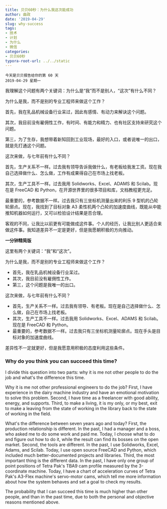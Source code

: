 ```yaml
---
title: 贝贝60秒：为什么我这次能成功
author: 曲政
date: '2019-04-29'
slug: why-success
tags:
- 技术
- 计划
- 为什么
- 微信
categories:
- 贝贝60秒
typora-root-url: ../../static
---
```


```
今天是贝贝报告给你的第 60 天
2019-04-29 星期一
```

我理解这个问题有两个关键词：为什么是“我”而不是别人，“这次”有什么不同？

为什么是我，而不是别的专业工程师来做这个工作？

首先，我在乳品机械设备行业呆过，因此有感情、有动力来解诀这个问题。

其次，我目前没有雇佣性工作，有时间、有能力和精力、也有社区支持来研究这个问题。

第三，为了生存，我想带着新知回到工业现场，最好的入口，或者说唯一的出口，就是先打通这个问题。

这次来做，与七年前有什么不同？

首先，生产关系不一样。过去我有领导告诉我做什么，有老板给我发工资。现在我自己选择做什么、怎么做，工作有成果得自己在市场上找老板。

其次，生产工具不一样。过去我用 Solidworks、Excel、ADAMS 和 Scilab。现在是 FreeCAD 和 Python，在开源世界里的很多项目和库，文档教程更充足。

最重要的，参考数据不一样。过去我只有三坐标机测量出来的利乐 9 型机的凸轮轮廓点。现在，我找到了目标对象 A3 柔性机两个凸轮的加速度曲线，既能从中能推知机器如何运行，又可以检验设计结果是否合理。

客观的不同，让我比以前更有可能做成这件事。个人的经历，让我比别人更适合来做这件事。我知道差异不一定是更好，但是我愿朝积极的方向推动。

**一分钟精简版**

这里有两个关键词：“我”和“这次”。

为什么是我，而不是别的专业工程师来做这个工作？

-   首先，我在乳品机械设备行业呆过。
-   其次，我目前没有雇佣性工作。
-   第三，这个问题是我唯一的出口。

这次来做，与七年前有什么不同？

-   首先，生产关系不一样。过去我有领导、有老板。现在是自己选择做什么、怎么做，自己在市场上找老板。
-   其次，生产工具不一样。过去我用 Solidworks、Excel、ADAMS 和 Scilab。现在是 FreeCAD 和 Python。
-   最重要的，参考数据不一样。过去我只有三坐标机测量轮廓点。现在手头是目标对象的加速度曲线。

差异性不一定就更好，但是我愿意用积极的态度利用这些条件。

### **Why do you think you can succeed this time?**

I divide this question into two parts: why it is me not other people to do the job and what's the difference this time.

Why it is me not other professional engineers to do the job? First, I have  experience in the dairy machine industry and have an emotional  motivation to solve this problem. Second, I have time as a freelancer  with good ability, energy, and supports. Third, to make a living, it is  my only, or my best, exit to make a leaving from the state of working in the library back to the state of working in the field.

What's the difference between seven years ago and today? First, the production relationship is different. In the past, I had a manager and a boss, who asked me to do some work and paid me. Today, I choose what to do and  figure out how to do it, while the result can find its bosses on the  open market. Second, the tools are different. In the past, I use  Solidworks, Excel, Adams, and Scilab. Today, I use open source FreeCAD  and Python, which included much better-documented projects and  libraries. Third, the most important thing is the different data. In the past, I have only one group of point positions of Tetra Pak's TBA9 cam  profile measured by the 3-coordinate machine. Today, I have a chart of  acceleration curves of Tetra Pak's A3-Flex machine's servo-motor cams,  which tell me more information about how the system behaves and set a  goal to check my results.

The probability that I can succeed this time is much higher than other  people, and than in the past time, due to both the personal and  objective reasons mentioned above.